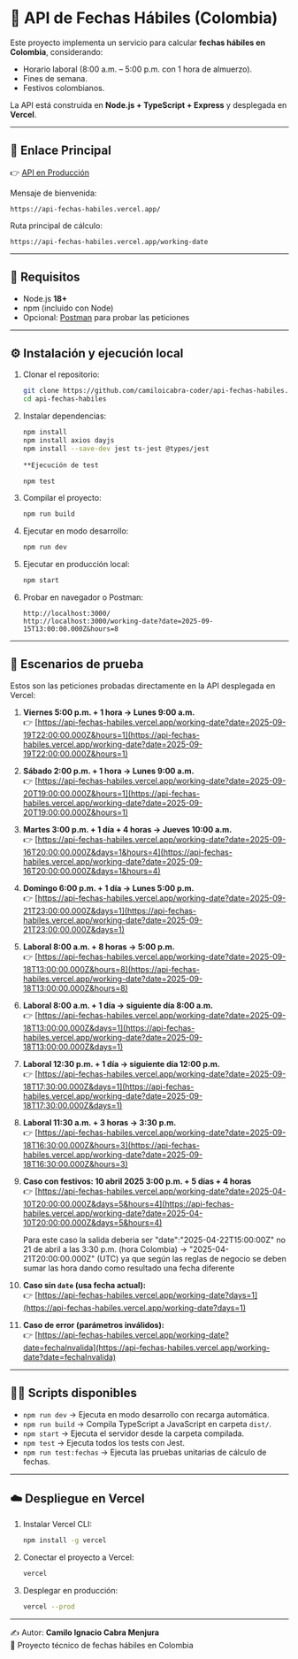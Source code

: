 # 📅 API de Fechas Hábiles (Colombia)

Este proyecto implementa un servicio para calcular **fechas hábiles en Colombia**, considerando:
- Horario laboral (8:00 a.m. – 5:00 p.m. con 1 hora de almuerzo).
- Fines de semana.
- Festivos colombianos.

La API está construida en **Node.js + TypeScript + Express** y desplegada en **Vercel**.

---

## 🚀 Enlace Principal

👉 [API en Producción](https://api-fechas-habiles.vercel.app/)

Mensaje de bienvenida:  
```
https://api-fechas-habiles.vercel.app/
```

Ruta principal de cálculo:  
```
https://api-fechas-habiles.vercel.app/working-date
```

---

## 📌 Requisitos

- Node.js **18+**
- npm (incluido con Node)
- Opcional: [Postman](https://www.postman.com/) para probar las peticiones

---

## ⚙️ Instalación y ejecución local

1. Clonar el repositorio:
   ```bash
   git clone https://github.com/camiloicabra-coder/api-fechas-habiles.git
   cd api-fechas-habiles
   ```

2. Instalar dependencias:
   ```bash
   npm install
   npm install axios dayjs
   npm install --save-dev jest ts-jest @types/jest
  
   **Ejecución de test 

   npm test

   ```

3. Compilar el proyecto:
   ```bash
   npm run build
   ```

4. Ejecutar en modo desarrollo:
   ```bash
   npm run dev
   ```

5. Ejecutar en producción local:
   ```bash
   npm start
   ```

6. Probar en navegador o Postman:
   ```
   http://localhost:3000/
   http://localhost:3000/working-date?date=2025-09-15T13:00:00.000Z&hours=8
   ```

---

## 🧪 Escenarios de prueba

Estos son las peticiones probadas directamente en la API desplegada en Vercel:

1. **Viernes 5:00 p.m. + 1 hora → Lunes 9:00 a.m.**  
   👉 [https://api-fechas-habiles.vercel.app/working-date?date=2025-09-19T22:00:00.000Z&hours=1](https://api-fechas-habiles.vercel.app/working-date?date=2025-09-19T22:00:00.000Z&hours=1)

2. **Sábado 2:00 p.m. + 1 hora → Lunes 9:00 a.m.**  
   👉 [https://api-fechas-habiles.vercel.app/working-date?date=2025-09-20T19:00:00.000Z&hours=1](https://api-fechas-habiles.vercel.app/working-date?date=2025-09-20T19:00:00.000Z&hours=1)

3. **Martes 3:00 p.m. + 1 día + 4 horas → Jueves 10:00 a.m.**  
   👉 [https://api-fechas-habiles.vercel.app/working-date?date=2025-09-16T20:00:00.000Z&days=1&hours=4](https://api-fechas-habiles.vercel.app/working-date?date=2025-09-16T20:00:00.000Z&days=1&hours=4)

4. **Domingo 6:00 p.m. + 1 día → Lunes 5:00 p.m.**  
   👉 [https://api-fechas-habiles.vercel.app/working-date?date=2025-09-21T23:00:00.000Z&days=1](https://api-fechas-habiles.vercel.app/working-date?date=2025-09-21T23:00:00.000Z&days=1)

5. **Laboral 8:00 a.m. + 8 horas → 5:00 p.m.**  
   👉 [https://api-fechas-habiles.vercel.app/working-date?date=2025-09-18T13:00:00.000Z&hours=8](https://api-fechas-habiles.vercel.app/working-date?date=2025-09-18T13:00:00.000Z&hours=8)

6. **Laboral 8:00 a.m. + 1 día → siguiente día 8:00 a.m.**  
   👉 [https://api-fechas-habiles.vercel.app/working-date?date=2025-09-18T13:00:00.000Z&days=1](https://api-fechas-habiles.vercel.app/working-date?date=2025-09-18T13:00:00.000Z&days=1)

7. **Laboral 12:30 p.m. + 1 día → siguiente día 12:00 p.m.**  
   👉 [https://api-fechas-habiles.vercel.app/working-date?date=2025-09-18T17:30:00.000Z&days=1](https://api-fechas-habiles.vercel.app/working-date?date=2025-09-18T17:30:00.000Z&days=1)

8. **Laboral 11:30 a.m. + 3 horas → 3:30 p.m.**  
   👉 [https://api-fechas-habiles.vercel.app/working-date?date=2025-09-18T16:30:00.000Z&hours=3](https://api-fechas-habiles.vercel.app/working-date?date=2025-09-18T16:30:00.000Z&hours=3)

9. **Caso con festivos: 10 abril 2025 3:00 p.m. + 5 días + 4 horas**  
   👉 [https://api-fechas-habiles.vercel.app/working-date?date=2025-04-10T20:00:00.000Z&days=5&hours=4](https://api-fechas-habiles.vercel.app/working-date?date=2025-04-10T20:00:00.000Z&days=5&hours=4)

   Para este caso la salida deberia ser 
   "date":"2025-04-22T15:00:00Z"
    no 
    21 de abril a las 3:30 p.m. (hora Colombia) → "2025-04-21T20:00:00.000Z" (UTC)
    ya que según las reglas de negocio se deben sumar las hora dando como resultado una fecha diferente 


10. **Caso sin `date` (usa fecha actual):**  
    👉 [https://api-fechas-habiles.vercel.app/working-date?days=1](https://api-fechas-habiles.vercel.app/working-date?days=1)

11. **Caso de error (parámetros inválidos):**  
    👉 [https://api-fechas-habiles.vercel.app/working-date?date=fechaInvalida](https://api-fechas-habiles.vercel.app/working-date?date=fechaInvalida)

---

## 🧑‍💻 Scripts disponibles

- `npm run dev` → Ejecuta en modo desarrollo con recarga automática.  
- `npm run build` → Compila TypeScript a JavaScript en carpeta `dist/`.  
- `npm start` → Ejecuta el servidor desde la carpeta compilada.  
- `npm test` → Ejecuta todos los tests con Jest.  
- `npm run test:fechas` → Ejecuta las pruebas unitarias de cálculo de fechas.  

---

## ☁️ Despliegue en Vercel

1. Instalar Vercel CLI:
   ```bash
   npm install -g vercel
   ```

2. Conectar el proyecto a Vercel:
   ```bash
   vercel
   ```

3. Desplegar en producción:
   ```bash
   vercel --prod
   ```

---

✍️ Autor: **Camilo Ignacio Cabra Menjura**  
📌 Proyecto técnico de fechas hábiles en Colombia
